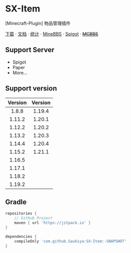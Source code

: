 # SX-Item

[Minecraft-Plugin] 物品管理插件

[下载](https://github.com/Saukiya/SX-Item/releases/download/4.0.0/SX-Item-4.0.0-all.jar) ·
[文档](https://www.maplex.top/archives/sxitem) ·
[统计](https://bstats.org/plugin/bukkit/SX-Item) ·
[MineBBS](https://www.minebbs.com/resources/sx-item-1-8-1-20-x.7252/) ·
[Spigot](https://www.spigotmc.org/resources/sx-item.119751) ·
[~~MCBBS~~](https://www.mcbbs.net/thread-1471655-1-1.html)

## Support Server

- Spigot
- Paper
- More...

## Support version
| Version	 | Version	 |
|:--------:|:--------:|
| 1.8.8 	  | 1.19.4	  |
| 1.11.2	  | 1.20.1	  |
| 1.12.2	  | 1.20.2	  |
| 1.13.2	  | 1.20.3	  |
| 1.14.4	  | 1.20.4	  |
| 1.15.2	  | 1.21.1	  |
| 1.16.5	  |
| 1.17.1	  |
| 1.18.2	  |
| 1.19.2	  |

## Gradle

```groovy
repositories {
    // Github Project
    maven { url 'https://jitpack.io' }
}

dependencies {
    compileOnly 'com.github.Saukiya:SX-Item:-SNAPSHOT'
}
```
